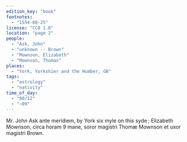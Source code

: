 ```yaml
---
edition_key: "book"
footnotes:
  - "1554-08-25"
license: "CC0 1.0"
location: "page 2"
people:
  - "Ask, John"
  - "unknown -- Brown"
  - "Mownson, Elizabeth"
  - "Mownson, Thomas"
places:
  - "York, Yorkshier and the Humber, GB"
tags:
  - "astrology"
  - "nativity"
time_of_day:
  - "00/12"
  - "~09"
---
```

Mr. John Ask
ante meridiem, by York six myle on this syde ; Elizabeth
Mownson, circa horam 9 mane, soror magistri Thomæ Mownson
et uxor magistri Brown.

